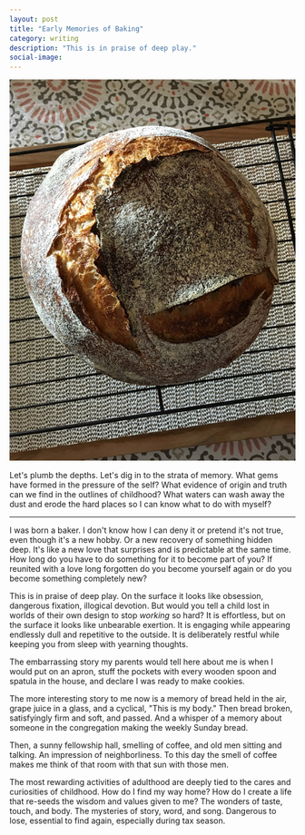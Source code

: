 ```yaml
---
layout: post
title: "Early Memories of Baking"
category: writing
description: "This is in praise of deep play."
social-image:
---
```


![Bread](/img/bread.jpg)

Let's plumb the depths. Let's dig in to the strata of memory. What gems have formed in the pressure of the self? What evidence of origin and truth can we find in the outlines of childhood? What waters can wash away the dust and erode the hard places so I can know what to do with myself?

---

I was born a baker. I don't know how I can deny it or pretend it's not true, even though it's a new hobby. Or a new recovery of something hidden deep. It's like a new love that surprises and is predictable at the same time. How long do you have to do something for it to become part of you? If reunited with a love long forgotten do you become yourself again or do you become something completely new?

This is in praise of deep play. On the surface it looks like obsession, dangerous fixation, illogical devotion. But would you tell a child lost in worlds of their own design to stop _working_ so hard? It is effortless, but on the surface it looks like unbearable exertion. It is engaging while appearing endlessly dull and repetitive to the outside. It is deliberately restful while keeping you from sleep with yearning thoughts.

The embarrassing story my parents would tell here about me is when I would put on an apron, stuff the pockets with every wooden spoon and spatula in the house, and declare I was ready to make cookies.

The more interesting story to me now is a memory of bread held in the air, grape juice in a glass, and a cyclical, "This is my body." Then bread broken, satisfyingly firm and soft, and passed. And a whisper of a memory about someone in the congregation making the weekly Sunday bread.

Then, a sunny fellowship hall, smelling of coffee, and old men sitting and talking. An impression of neighborliness. To this day the smell of coffee makes me think of that room with that sun with those men.

The most rewarding activities of adulthood are deeply tied to the cares and curiosities of childhood. How do I find my way home? How do I create a life that re-seeds the wisdom and values given to me? The wonders of taste, touch, and body. The mysteries of story, word, and song. Dangerous to lose, essential to find again, especially during tax season.
